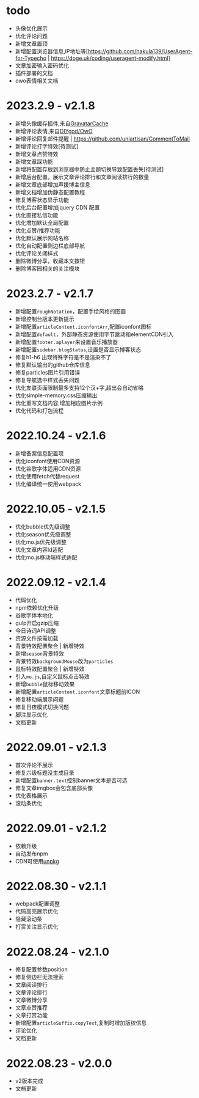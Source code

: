 # todo
- 头像优化展示
- 优化评论问题
- 新增文章置顶
- 新增配置浏览器信息,IP地址等[https://github.com/hakula139/UserAgent-for-Typecho | https://doge.uk/coding/useragent-modify.html]
- 文章加密输入密码优化
- 插件部署的文档
- owo表情相关文档

# 2023.2.9 - v2.1.8
- 新增头像缓存插件,来自[GravatarCache](https://github.com/asdi998/GravatarCache)
- 新增评论表情,来自[DIYgod/OwO](https://github.com/DIYgod/OwO)
- 新增评论回复邮件提醒 | https://github.com/uniartisan/CommentToMail
- 新增评论打字特效[待测试]
- 新增文章点赞特效
- 新增文章踩功能
- 新增将配置存放到浏览器中防止主题切换导致配置丢失[待测试]
- 新增后台配置，展示文章评论排行和文章阅读排行的数量
- 新增文章底部增加声援博主信息
- 新增文档增加伪静态配置教程
- 修复博客状态显示功能
- 优化后台配置增加jquery CDN 配置
- 优化直接私信功能
- 优化增加默认全局配置
- 优化点赞/推荐功能
- 优化默认展示网站名称
- 优化自动配置侧边栏底部导航
- 优化评论关闭样式
- 删除微博分享，收藏本文按钮
- 删除博客园相关的关注模块

# 2023.2.7 - v2.1.7
- 新增配置`roughNotation`，配置手绘风格的图画
- 新增控制台版本更新提示
- 新增配置`articleContent.iconfontArr`,配置iconfont图标
- 新增配置`default`，外部静态资源使用字节跳动和elementCDN引入
- 新增配置`footer.aplayer`来设置音乐播放器
- 新增配置`sidebar.blogStatus`,设置是否显示博客状态
- 修复h1-h6 出现特殊字符是不是渲染不了
- 修复默认输出的github仓库信息
- 修复particles图片引用错误
- 修复导航选中样式丢失问题
- 优化友联页面限制最多支持12个汉+字,超出会自动省略
- 优化simple-memory.css压缩输出
- 优化重写文档内容,增加相应图片示例
- 优化代码和打包流程

# 2022.10.24 - v2.1.6
- 新增备案信息配置项
- 优化iconfont使用CDN资源
- 优化谷歌字体适用CDN资源
- 优化使用fetch代替request
- 优化编译统一使用webpack

# 2022.10.05 - v2.1.5
- 优化bubble优先级调整
- 优化season优先级调整
- 优化mo.js优先级调整
- 优化文章内容Id适配
- 优化mo.js移动端样式适配

# 2022.09.12 - v2.1.4
* 代码优化
* npm依赖优化升级
* 谷歌字体本地化
* gulp开启gzip压缩
* 今日诗词API调整
* 资源文件按需加载
* 背景特效配置聚合 | 新增特效
* 新增`season`背景特效
* 背景特效`backgroundMouse`改为`particles`
* 鼠标特效配置聚合 | 新增特效
* 引入`mo.js`,自定义鼠标点击特效
* 新增`bubble`鼠标移动效果
* 新增配置`articleContent.iconfont`文章标题前ICON
* 修复移动端展示问题
* 修复日夜模式切换问题
* 脚注显示优化
* 文档更新


# 2022.09.01 - v2.1.3
* 首次评论不展示
* 修复六级标题没生成目录
* 新增配置`banner.text`控制banner文本是否可选
* 修复文章imgbox会包含底部头像
* 优化表格展示
* 滚动条优化

# 2022.09.01 - v2.1.2
* 依赖升级
* 自动发布npm
* CDN可使用[unpkg](https://www.unpkg.com/)

# 2022.08.30 - v2.1.1
* webpack配置调整
* 代码高亮展示优化
* 隐藏滚动条
* 打赏关注显示优化

# 2022.08.24 - v2.1.0
* 修复配置参数position
* 修复侧边栏无法搜索
* 文章阅读排行
* 文章评论排行
* 文章微博分享
* 文章点赞推荐
* 文章打赏功能
* 新增配置`articleSuffix.copyText`,复制时增加版权信息
* 评论优化
* 文档更新

# 2022.08.23 - v2.0.0
* v2版本完成
* 文档更新
